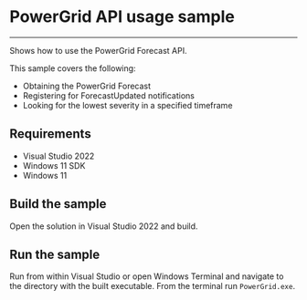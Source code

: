 # PowerGrid API usage sample
------------------------------
Shows how to use the PowerGrid Forecast API.

This sample covers the following:
- Obtaining the PowerGrid Forecast
- Registering for ForecastUpdated notifications
- Looking for the lowest severity in a specified timeframe

## Requirements
- Visual Studio 2022
- Windows 11 SDK
- Windows 11

## Build the sample
Open the solution in Visual Studio 2022 and build. 

## Run the sample
Run from within Visual Studio or open Windows Terminal and navigate to the directory with the built executable. From the terminal run `PowerGrid.exe`.